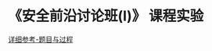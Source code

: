 # 《安全前沿讨论班(I)》 课程实验

[详细参考-题目与过程]([python_course_experiment_1/onfile.ipynb](https://github.com/Doublc-Qluv/playpy/blob/master/python_course_experiment_1/onfile.ipynb))